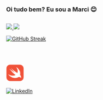 ### Oi tudo bem? Eu sou a Marci 😊
##

 <div>
  <a href="https://github.com/marbarret">
  <img height="150em" src="https://github-readme-stats.vercel.app/api?username=marbarret&show_icons=true&theme=onedark&include_all_commits=true&count_private=true"/>
  <img height="150em" src="https://github-readme-stats.vercel.app/api/top-langs/?username=marbarret&layout=compact&langs_count=7&theme=onedark"/>
   
   [![GitHub Streak](http://github-readme-streak-stats.herokuapp.com?user=marbarret&theme=transparent&hide_border=true&border_radius=4&date_format=M%20j%5B%2C%20Y%5D)](https://git.io/streak-stats)
</div>

##
  
  <div style="display: inline_block"><br>
   
 <p>
  <img alt="Swift" title="Swift" height="48" width="48" src="https://raw.githubusercontent.com/devicons/devicon/master/icons/swift/swift-original.svg"> 
</p>
   
 <p>
  <a href="https://www.linkedin.com/in/marcylene-barreto/"><img alt="LinkedIn" title="LinkedIn" height="48" width="48" src="https://cdn.jsdelivr.net/gh/devicons/devicon/icons/linkedin/linkedin-original.svg"></a>
</p>
   
</div>
  
